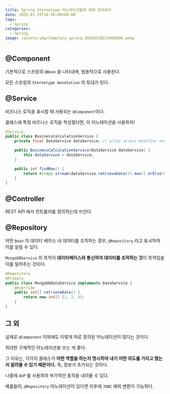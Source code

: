 ```yaml
---
title: Spring Stereotype 어노테이션들에 대해 알아보자
date: 2025-01-25T16:58:09+09:00
tags:
  - Spring
categories:
  - Spring
image: /assets/img/template_spring-20250130224900580.webp
---
```

<!-- truncate -->

## @Component

기본적으로 스프링의 `@Bean` 을 나타내며, 범용적으로 사용된다.

모든 스프링의 `Stereotype Annotation` 의 토대가 된다.
## @Service

비즈니스 로직을 표시할 때 사용되는 `@Component`이다.

클래스에 특정 비즈니스 로직을 작성했다면, 이 어노테이션을 사용하자!

```java
@Service
public class BusinessCalculationService {
    private final DataService dataService; // write access modifier every time.

    public BusinessCalculationService(DataService dataService) {
        this.dataService = dataService;
    }

    public int findMax() {
        return Arrays.stream(dataService.retrieveData()).max().orElse(0);
    }
}
```

## @Controller

REST API 에서 컨트롤러를 정의하는데 쓰인다.

## @Repository

어떤 `Bean` 이 데이터 베이스 내 데이터를 조작하는 경우, `@Repository` 라고 표시하여 이를 알릴 수 있다.

`MongoDBService` 의 목적이 **데이터베이스와 통신하여 데이터를 조작하는 것**이 목적임을 이를 알려주는 것이다.

```java
@Repository
@Primary
public class MongoDbDataService implements DataService {
    @Override
    public int[] retrieveData() {
        return new int[] {1, 2, 3};
    }
}
```

## 그 외

실제로 `@Component` 이외에도 이렇게 따로 정의된 어노테이션이 많다는 것이다.

최대한 구체적인 어노테이션을 쓰는 게 좋다.

그 이유는, 각각의 클래스가 **어떤 역할을 하는지 명시하여 내가 어떤 의도를 가지고 했는지 알려줄 수 있기 때문이다.**
즉, 정보가 추가되는 것이다.

나중에 `AOP` 를 사용하여 부가적인 동작을 내려줄 수 있다.

예를들어, `@Repository` 어노테이션이 있다면 이후에 `JDBC` 예외 변환이 가능하다.
